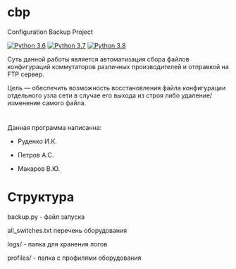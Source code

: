 # cbp 
Configuration Backup Project

[![Python 3.6](https://img.shields.io/badge/python-3.6-blue.svg)](https://www.python.org/downloads/release/python-360/) [![Python 3.7](https://img.shields.io/badge/python-3.7-blue.svg)](https://www.python.org/downloads/release/python-370/) [![Python 3.8](https://img.shields.io/badge/python-3.8-blue.svg)](https://www.python.org/downloads/release/python-380/)

Суть данной работы является автоматизация сбора файлов конфигураций коммутаторов различных производителей и отправкой на FTP сервер.

Цель — обеспечить возможность восстановления файла конфигурации отдельного узла сети в случае его выхода из строя либо удаление/изменение самого файла.

#
Данная программа написанна:

* Руденко И.К.

* Петров А.С.

* Макаров В.Ю.

# Структура
backup.py - файл запуска 

all_switches.txt перечень оборудования

logs/ - папка для хранения логов

profiles/ - папка с профилями оборудования
